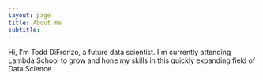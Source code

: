 ```yaml
---
layout: page
title: About me
subtitle: 
---
```


Hi, I'm Todd DiFronzo, a future data scientist. I'm currently attending Lambda School to grow and hone my skills in this quickly expanding field of Data Science
